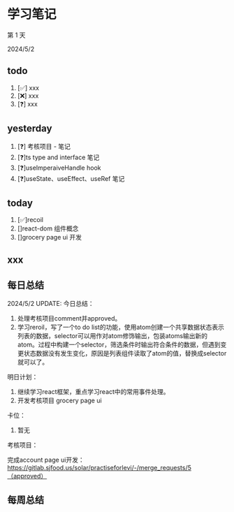 # 学习笔记

第 1 天

2024/5/2

## todo

1. [✅] xxx
2. [❌] xxx
3. [❓] xxx

## yesterday

1. [❓] 考核项目 - 笔记
2. [❓]ts type and interface 笔记
3. [❓]useImperaiveHandle hook
4. [❓]useState、useEffect、useRef 笔记

## today

1. [✅]recoil
2. []react-dom 组件概念
3. []grocery page ui 开发

## xxx

## 每日总结

2024/5/2 UPDATE:
今日总结：

1. 处理考核项目comment并approved。
1. 学习reroil，写了一个to do list的功能，使用atom创建一个共享数据状态表示列表的数据，selector可以用作对atom修饰输出，包装atoms输出新的atom。过程中构建一个selector，筛选条件时输出符合条件的数据，但遇到变更状态数据没有发生变化，原因是列表组件读取了atom的值，替换成selector就可以了。

明日计划：

1. 继续学习react框架，重点学习react中的常用事件处理。
1. 开发考核项目 grocery page ui

卡位：

1.  暂无

考核项目：

完成account page ui开发：https://gitlab.sjfood.us/solar/practiseforlevi/-/merge_requests/5（approved）


## 每周总结